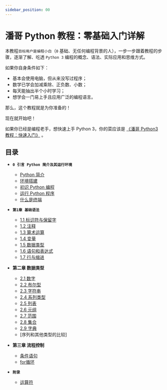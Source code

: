 ```yaml
---
sidebar_position: 00
---
```


# 潘哥 Python 教程：零基础入门详解

本教程`目标用户是编程小白`（`0` 基础、无任何编程背景的人），一步一步跟着教程的步骤，逐渐了解、吃透 `Python 3` 编程的概念、语法、实际应用和思维方式。

如果你自身条件如下：

- 基本会使用电脑，但从来没写过程序；
- 数学已学会加减乘除、正负数、小数；
- 每天能抽出半个小时学习；
- 想学会一门易上手且应用广泛的编程语言。

那么，这个教程就是为你准备的！

现在就开始吧！

如果你已经是编程老手，想快速上手 Python 3，你的菜应该是 [《潘哥 Python3 教程：快速入门》](../quickstart/readme.md) 。

## 目录

- **`0 引言 Python 简介及其运行环境`**
  - [Python 简介](./about-python/about.md)
  - [环境搭建](./about-python/env-setup.md)
  - [初识 Python 编程](about-python/python-programing.md)
  - [运行 Python 程序](about-python/run-python.md)
  - [什么是终端](about-python/terminal.md)

- **`第1章 基础语法`**
  - [1.1 标识符与保留字](basic-grammar/identifier-and-keyword.md)
  - [1.2 注释](basic-grammar/comment.md)
  - [1.3 算术运算](basic-grammar/arithmetic-operators.md)
  - [1.4 变量](basic-grammar/variable.md)
  - [1.5 数据类型](basic-grammar/data-type.md)
  - [1.6 语句和表达式](basic-grammar/expressions-and-statements.md)
  - [1.7 行与缩进](basic-grammar/line-structure.md)

- **第二章 数据类型**
  - [2.1 数字](stdtypes/number.md)
  - [2.2 布尔型](stdtypes/bool.md)
  - [2.3 字符串](stdtypes/str.md)
  - [2.4 系列类型](stdtypes/sequence-types.md)
  - [2.5 列表](stdtypes/list.md)
  - [2.6 元组](stdtypes/tuple.md)
  - [2.7 范围](stdtypes/range.md)
  - [2.8 集合](stdtypes/set.md)
  - [2.9 字典](stdtypes/dict.md)
  - [序列和其他类型的比较]

- **第三章 流程控制**
  - [条件语句](./control-structures/if-else.md)
  - [for循环](./control-structures/for.md)

- **`附录`**
  - [运算符](./appendix/operator.md)

